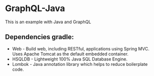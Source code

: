 # GraphQL-Java
This is an example with Java and GraphQL

## Dependencies gradle:
- Web - Build web, including RESTful, applications using Spring MVC. Uses Apache Tomcat as the default embedded container.
- HSQLDB - Lightweight 100% Java SQL Database Engine.
- Lombok - Java annotation library which helps to reduce boilerplate code.
